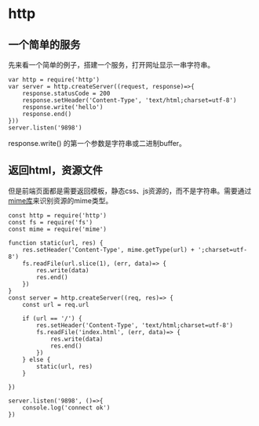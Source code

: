 # http

## 一个简单的服务

先来看一个简单的例子，搭建一个服务，打开网址显示一串字符串。

```
var http = require('http')
var server = http.createServer((request, response)=>{
    response.statusCode = 200
    response.setHeader('Content-Type', 'text/html;charset=utf-8')
    response.write('hello')
    response.end()
}))
server.listen('9898')
```

response.write() 的第一个参数是字符串或二进制buffer。

## 返回html，资源文件

但是前端页面都是需要返回模板，静态css、js资源的，而不是字符串。需要通过[mime库](https://github.com/broofa/node-mime)来识别资源的mime类型。

```node
const http = require('http')
const fs = require('fs')
const mime = require('mime')

function static(url, res) {
	res.setHeader('Content-Type', mime.getType(url) + ';charset=utf-8')
	fs.readFile(url.slice(1), (err, data)=> {
		res.write(data)
		res.end()
	})
}
const server = http.createServer((req, res)=> {
	const url = req.url

	if (url == '/') {
		res.setHeader('Content-Type', 'text/html;charset=utf-8')
		fs.readFile('index.html', (err, data)=> {
			res.write(data)
			res.end()
		})
	} else {
		static(url, res)
	}

})

server.listen('9898', ()=>{
	console.log('connect ok')
})
```
